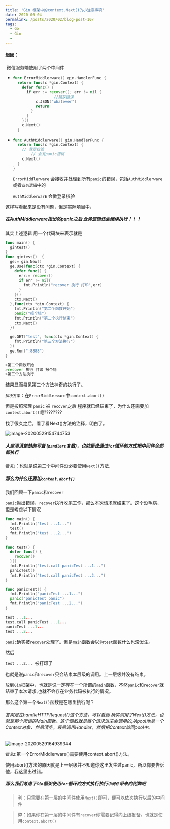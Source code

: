 ```yaml
---
title: 'Gin 框架中的context.Next()的小注意事项'
date: 2020-06-04
permalink: /posts/2020/02/blog-post-10/
tags:
  - Go
  - Gin
  - 
---
```




#### 起因：

​ 微信服务端使用了两个中间件

- ```go
  func ErrorMiddlerware() gin.HandlerFunc {
    return func(c *gin.Context) {
      defer func() {
        if err := recover(); err != nil {
                    //捕获错误
            c.JSON("whatever")
            return
          }
        }
      }()
      c.Next()
    }
  ```

- ```go
  func AuthMiddlerware() gin.HandlerFunc {
    return func(c *gin.Context) {
      // 登录校验
          // 会有panic错误
      c.Next()
    }
  }
  ```

  `ErrorMiddlerware` 会接收并处理到所有`panic`的错误，包括`AuthMiddlerware`或者`业务逻辑`中的

  `AuthMiddlerwarE` 会做登录校验



这样写看起来是没有问题，但是实际项目中，

##### 在AuthMiddlerware抛出的panic之后 业务逻辑还会继续执行！！！

其实上述逻辑 用一个代码块来表示就是

```go
func main() {
  gintest()
}
func gintest()  {
  ge:= gin.New()
  ge.Use(func(ctx *gin.Context) {
    defer func() {
      err:= recover()
      if err != nil{
        fmt.Println("recover 执行 打印",err)
      }
    }()
    ctx.Next()
  },func(ctx *gin.Context) {
    fmt.Println("第二个函数开始")
    panic("报个错")
    fmt.Println("第二个执行结束")
    ctx.Next()
  })

  ge.GET("test", func(ctx *gin.Context) {
    fmt.Println("第三个方法执行")
  })
  ge.Run(":8888")
}

>第二个函数开始
>recover 执行 打印 报个错
>第三个方法执行
```

结果显而易见第三个方法神奇的执行了。



`解决方案`：在`ErrorMiddlerware`中`context.abort()`

但是按照常理 `panic` 被 `recover`之后 程序就已经结束了，为什么还需要加`context.abort()`呢????????

找了很久之后，看了看Next()方法的注释，明白了。



![image-20200529154744753](C:\Users\shenguike\AppData\Roaming\Typora\typora-user-images\image-20200529154744753.png)

##### 人家清清楚楚的写着 (`handlers`复数)，也就是说通过`for`循环的方式把中间件全部都执行

`错误1`：也就是说第二个中间件没必要使用`Next()`方法.



##### 那么为什么还要加`content.abort()`

我们回顾一下`panic`和`recover`

`panic`抛出错误，`recover`执行收尾工作，那么本次请求就结束了。这个没毛病，但是考虑以下情况

```go
func main() {
  fmt.Println("test ...1...")
  test()
  fmt.Println("test ...2...")
}

func test() {
  defer func() {
    recover()
  }()
  fmt.Println("test.call panicTest ...1...")
  panicTest()
  fmt.Println("test.call panicTest ...2...")
}

func panicTest() {
  fmt.Println("panicTest ...1...")
  panic("panicTest panic")
  fmt.Println("panicTest ...2...")
}

test ...1...
test.call panicTest ...1...
panicTest ...1...
test ...2...
```

`panic`确实被`recover`处理了。但是`main`函数会以为`test`函数什么也没发生。

然后

`test ...2... `被打印了

也就是说`panic`和`recover`只会结束本层级的调用。上一层级并没有结束。

放到`Gin`框架中，也就是说一定存在一个所谓的`main`函数，不然`panic`和`recover`就结束了本次请求,也就不会存在业务代码被执行的情况。

那么这个第一个`Next()`函数是在哪里执行呢？



###### 答案是在handleHTTPRequest()这个方法，可以看到 确实调用了Next()方法，也就是那个所谓的Main函数。这个函数就是每个请求进来会调用的,从pool池拿一个Context对象，然后清空，最后调用Handler，然后把Context放回pool中。

![image-20200529164939344](C:\Users\shenguike\AppData\Roaming\Typora\typora-user-images\image-20200529164939344.png)



`错误2`:第一个ErrorMiddlerware()需要使用context.abort()方法。

使用abort()方法的原因就是上一层级并不知道你这里发生过panic，所以你要告诉他，我这里出过错。



##### 那么我们考虑下`Gin`框架使用`for`循环的方式执行执行`中间件`带来的利弊吧

> 利：只需要在第一层的中间件使用`Next()`即可，便可以依次执行以后的中间件

> 弊：如果你在第一层的中间件有`recover`你需要记得向上级报备。也就是使用`context.abort()`